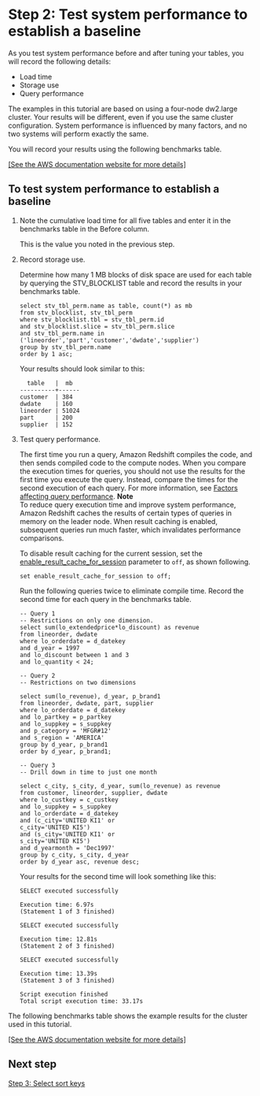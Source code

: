 # Step 2: Test system performance to establish a baseline<a name="tutorial-tuning-tables-test-performance"></a>

As you test system performance before and after tuning your tables, you will record the following details:
+ Load time 
+ Storage use 
+ Query performance 

The examples in this tutorial are based on using a four\-node dw2\.large cluster\. Your results will be different, even if you use the same cluster configuration\. System performance is influenced by many factors, and no two systems will perform exactly the same\.

You will record your results using the following benchmarks table\.

[\[See the AWS documentation website for more details\]](http://docs.aws.amazon.com/redshift/latest/dg/tutorial-tuning-tables-test-performance.html)

## To test system performance to establish a baseline<a name="tutorial-tuning-tables-to-test-performance"></a>

1. Note the cumulative load time for all five tables and enter it in the benchmarks table in the Before column\. 

   This is the value you noted in the previous step\.

1. Record storage use\. 

   Determine how many 1 MB blocks of disk space are used for each table by querying the STV\_BLOCKLIST table and record the results in your benchmarks table\. 

   ```
   select stv_tbl_perm.name as table, count(*) as mb
   from stv_blocklist, stv_tbl_perm
   where stv_blocklist.tbl = stv_tbl_perm.id
   and stv_blocklist.slice = stv_tbl_perm.slice
   and stv_tbl_perm.name in ('lineorder','part','customer','dwdate','supplier')
   group by stv_tbl_perm.name
   order by 1 asc;
   ```

   Your results should look similar to this:

   ```
     table   |  mb
   ----------+------
   customer  | 384
   dwdate    | 160
   lineorder | 51024
   part      | 200
   supplier  | 152
   ```

1. Test query performance\.

   The first time you run a query, Amazon Redshift compiles the code, and then sends compiled code to the compute nodes\. When you compare the execution times for queries, you should not use the results for the first time you execute the query\. Instead, compare the times for the second execution of each query\. For more information, see [Factors affecting query performance](c-query-performance.md)\.
**Note**  
To reduce query execution time and improve system performance, Amazon Redshift caches the results of certain types of queries in memory on the leader node\. When result caching is enabled, subsequent queries run much faster, which invalidates performance comparisons\.

   To disable result caching for the current session, set the [enable\_result\_cache\_for\_session](r_enable_result_cache_for_session.md) parameter to `off`, as shown following\.

   ```
   set enable_result_cache_for_session to off;
   ```

   Run the following queries twice to eliminate compile time\. Record the second time for each query in the benchmarks table\. 

   ```
   -- Query 1
   -- Restrictions on only one dimension. 
   select sum(lo_extendedprice*lo_discount) as revenue
   from lineorder, dwdate
   where lo_orderdate = d_datekey
   and d_year = 1997 
   and lo_discount between 1 and 3 
   and lo_quantity < 24;
   
   -- Query 2
   -- Restrictions on two dimensions 
   
   select sum(lo_revenue), d_year, p_brand1
   from lineorder, dwdate, part, supplier
   where lo_orderdate = d_datekey
   and lo_partkey = p_partkey
   and lo_suppkey = s_suppkey
   and p_category = 'MFGR#12'
   and s_region = 'AMERICA'
   group by d_year, p_brand1
   order by d_year, p_brand1;
   
   -- Query 3
   -- Drill down in time to just one month 
   
   select c_city, s_city, d_year, sum(lo_revenue) as revenue 
   from customer, lineorder, supplier, dwdate
   where lo_custkey = c_custkey
   and lo_suppkey = s_suppkey
   and lo_orderdate = d_datekey
   and (c_city='UNITED KI1' or
   c_city='UNITED KI5')
   and (s_city='UNITED KI1' or
   s_city='UNITED KI5')
   and d_yearmonth = 'Dec1997'
   group by c_city, s_city, d_year
   order by d_year asc, revenue desc;
   ```

   Your results for the second time will look something like this:

   ```
   SELECT executed successfully
   
   Execution time: 6.97s
   (Statement 1 of 3 finished)
   
   SELECT executed successfully
   
   Execution time: 12.81s
   (Statement 2 of 3 finished)
   
   SELECT executed successfully
   
   Execution time: 13.39s
   (Statement 3 of 3 finished)
   
   Script execution finished
   Total script execution time: 33.17s
   ```

The following benchmarks table shows the example results for the cluster used in this tutorial\.

[\[See the AWS documentation website for more details\]](http://docs.aws.amazon.com/redshift/latest/dg/tutorial-tuning-tables-test-performance.html)

## Next step<a name="next-step--sort-keys"></a>

[Step 3: Select sort keys](tutorial-tuning-tables-sort-keys.md)